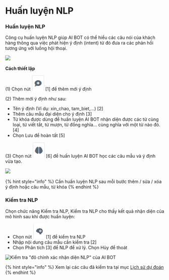 # Huấn luyện NLP

### Huấn luyện NLP <a href="#nxdxwmfw8etr" id="nxdxwmfw8etr"></a>

Công cụ huấn luyện NLP giúp AI BOT có thể hiểu các câu nói của khách hàng thông qua việc phát hiện ý định (intent) từ đó đưa ra các phản hồi tương ứng với luồng hội thoại.

![](https://lh5.googleusercontent.com/7YT9-OIgPw4GSxrztBg5--IaB7EnkpRkWjZl5rfMkgs0sNk-A7NK7Ol1lVw69sSySkAhj-KA2vfZOTR6nISVvHN5e6d5YO8QYeRs\_gPqxhQVuMWdvpQFiU-J-Tlzeo8M9\_HcfgaC)

**Cách thiết lập**

(1) Chọn nút <img src="../.gitbook/assets/image (46).png" alt="" data-size="line"> \[1] để thêm mới ý định

(2) Thêm mới ý định như sau:

* Tên ý định (Ví dụ: xin\_chao, tam\_biet,...) \[2]
* Thêm câu mẫu đại diện cho ý định \[3]
* Từ khóa được dùng để huấn luyện AI BOT nhận diện được các từ cùng loại, từ viết tắt, từ mượn, từ đồng nghĩa… cùng nghĩa với một từ nào đó. \[4]
* Chọn Lưu để hoàn tất \[5]

(3) Chọn nút <img src="../.gitbook/assets/image (17).png" alt="" data-size="line"> \[6] để huấn luyện AI BOT học các câu mẫu và ý định vừa tạo.

![](https://lh4.googleusercontent.com/JzizFJcjP2z9CpLe9tkORW0DvG62Pt2jMoZnSf6bpqoevz1mV80vqVNxrO1svWkqZbJXpVcyiqr\_BB5wgaQECGWC\_uungnTNcA2y6vUvbQzuwBKdalOQWLZeqZ4QhZKQvn18dii7)

{% hint style="info" %}
Cần huấn luyện NLP sau mỗi bước thêm / sửa / xóa ý định hoặc câu mẫu, từ khóa&#x20;
{% endhint %}

### Kiểm tra NLP

Chọn chức năng Kiểm tra NLP, Kiểm tra NLP cho thấy kết quả nhận diện của mô hình sau khi được huấn luyện:&#x20;

* Chọn nút <img src="../.gitbook/assets/image (19).png" alt="" data-size="line"> \[1] để kiểm tra NLP
* Nhập nội dung câu mẫu cần kiểm tra \[2]
* Chọn Phân tích \[3] để NLP để xử lý. Chọn Hủy để thoát

![Kiểm tra "đô chính xác nhận diện NLP" của AI BOT](https://lh3.googleusercontent.com/pzbjGZtcJR52-1qiW4wEcCbNmR5xFjOulYIAL\_vvuEys-Tt69J4mXXdaZJsmTq\_yLSL9vgII8FeO3en4LkAz8cy-\_xyAUq87KGrWldPJPhUOlagQ4bGa4AGEGiWFdfZpLqWpd0AF)

{% hint style="info" %}
Xem lại các câu đã kiểm tra tại mục [Lịch sử dự đoán](https://docs.emandai.net/virtual-agent/tao-conversational-ai-em-and-ai-virtual-agent/dieu-chinh/lich-su)
{% endhint %}
